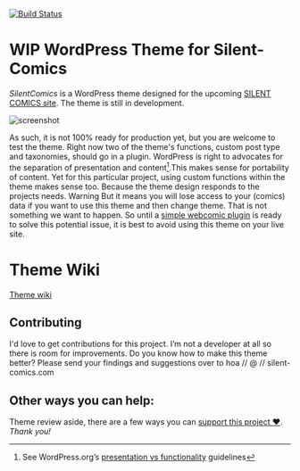 [![Build Status](https://travis-ci.org/SilentComics/SilentComics-for-WordPress.svg?branch=master)](https://travis-ci.org/SilentComics/SilentComics-for-WordPress)

WIP WordPress Theme for Silent-Comics
=================================

*SilentComics* is a WordPress theme designed for the upcoming [SILENT COMICS site](http://silent-comics.com). The theme is still in development.

![screenshot](http://silentcomics.com/images/screenshot.png)

As such, it is not 100% ready for production yet, but you are welcome to test the theme. Right now two of the theme's functions, custom post type and taxonomies, should go in a plugin. WordPress is right to advocates for the separation of presentation and content[^1].This makes sense for portability of content. Yet for this particular project, using custom functions within the theme makes sense too. Because the theme design responds to the projects needs. Warning But it means you will lose access to your (comics) data if you want to use this theme and then change theme. That is not something we want to happen. So until a [simple webcomic plugin](https://github.com/SilentComics/strip) is ready to solve this potential issue, it is best to avoid using this theme on your live site.

# Theme Wiki
[Theme wiki](https://github.com/SilentComics/SilentComics-for-WordPress/wiki/Theme-set-up)

## Contributing
I'd love to get contributions for this project. I’m not a developer at all so there is room for improvements. Do you know how to make this theme better? Please send your findings and suggestions over to hoa // @ // silent-comics.com

## Other ways you can help:
Theme review aside, there are a few ways you can [support this project ♥](http://silentcomics.com/subscribe/). *Thank you!*

[^1]: See WordPress.org’s [presentation vs functionality](https://make.wordpress.org/themes/handbook/review/required/#presentation-vs-functionality) guidelines